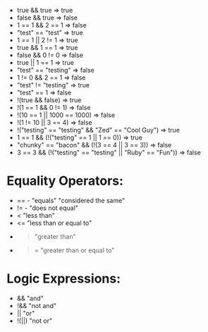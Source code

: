 - true && true => true
- false && true => false
- 1 == 1 && 2 == 1 => false
- "test" == "test" => true
- 1 == 1 || 2 != 1 => true
- true && 1 == 1 => true
- false && 0 != 0 => false
- true || 1 == 1 => true
- "test" == "testing" => false
- 1 != 0 && 2 == 1 => false
- "test" != "testing" => true
- "test" == 1 => false
- !(true && false) => true
- !(1 == 1 && 0 != 1) => false
- !(10 == 1 || 1000 == 1000) => false
- !(1 != 10 || 3 == 4) => false
- !("testing" == "testing" && "Zed" == "Cool Guy") => true
- 1 == 1 && (!("testing" == 1 || 1 == 0)) => true
- "chunky" == "bacon" && (!(3 == 4 || 3 == 3)) => false
- 3 == 3 && (!("testing" == "testing" || "Ruby" == "Fun")) => false












# Equality Operators:
  - == - "equals" "considered the same"
  - != - "does not equal"
  - < "less than"
  - <= "less than or equal to"
  - > "greater than"
  - >= "greater than or equal to"


# Logic Expressions:
  - && "and"
  - !&& "not and"
  - || "or"
  - !(||) "not or"
